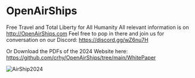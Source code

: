 # OpenAirShips
Free Travel and Total Liberty for All Humanity
All relevant information is on http://OpenAirShips.com
Feel free to pop in there and join us for conversation on our Discord:
https://discord.gg/wZ6nu7H

Or Download the PDFs of the 2024 Website here:
https://github.com/crhy/OpenAirShips/tree/main/WhitePaper

![AirShip2024](https://github.com/crhy/OpenAirShips/assets/21183395/6121e243-0265-4fcf-9096-ede4cbe0af0f)


